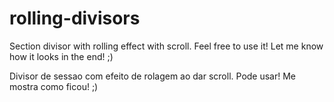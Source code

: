 # rolling-divisors
Section divisor with rolling effect with scroll. Feel free to use it! Let me know how it looks in the end! ;)

Divisor de sessao com efeito de rolagem ao dar scroll. Pode usar! Me mostra como ficou! ;)

